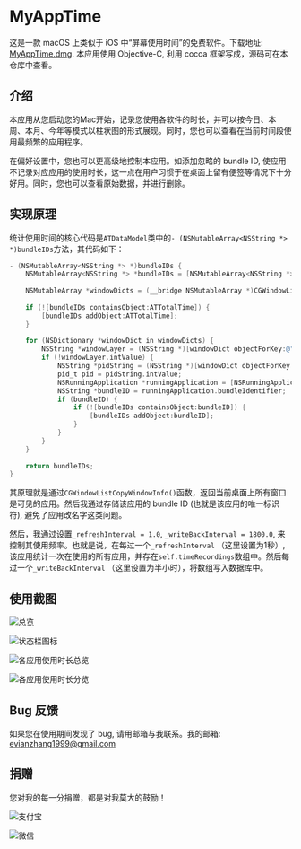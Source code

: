 #  MyAppTime
这是一款 macOS 上类似于 iOS 中“屏幕使用时间”的免费软件。下载地址: [MyAppTime.dmg](https://github.com/Evian-Zhang/MyAppTime/releases/download/v1/MyAppTime.dmg). 本应用使用 Objective-C, 利用 cocoa 框架写成，源码可在本仓库中查看。

## 介绍

本应用从您启动您的Mac开始，记录您使用各软件的时长，并可以按今日、本周、本月、今年等模式以柱状图的形式展现。同时，您也可以查看在当前时间段使用最频繁的应用程序。

在偏好设置中，您也可以更高级地控制本应用。如添加忽略的 bundle ID, 使应用不记录对应应用的使用时长，这一点在用户习惯于在桌面上留有便签等情况下十分好用。同时，您也可以查看原始数据，并进行删除。

## 实现原理

统计使用时间的核心代码是`ATDataModel`类中的`- (NSMutableArray<NSString *> *)bundleIDs`方法，其代码如下：

```objective-c
- (NSMutableArray<NSString *> *)bundleIDs {
    NSMutableArray<NSString *> *bundleIDs = [NSMutableArray<NSString *> array];
    
    NSMutableArray *windowDicts = (__bridge NSMutableArray *)CGWindowListCopyWindowInfo(kCGWindowListOptionOnScreenOnly | kCGWindowListExcludeDesktopElements, kCGNullWindowID);
    
    if (![bundleIDs containsObject:ATTotalTime]) {
        [bundleIDs addObject:ATTotalTime];
    }
    
    for (NSDictionary *windowDict in windowDicts) {
        NSString *windowLayer = (NSString *)[windowDict objectForKey:@"kCGWindowLayer"];
        if (!windowLayer.intValue) {
            NSString *pidString = (NSString *)[windowDict objectForKey:@"kCGWindowOwnerPID"];
            pid_t pid = pidString.intValue;
            NSRunningApplication *runningApplication = [NSRunningApplication runningApplicationWithProcessIdentifier:pid];
            NSString *bundleID = runningApplication.bundleIdentifier;
            if (bundleID) {
                if (![bundleIDs containsObject:bundleID]) {
                    [bundleIDs addObject:bundleID];
                }
            }
        }
    }
    
    return bundleIDs;
}
```

其原理就是通过`CGWindowListCopyWindowInfo()`函数，返回当前桌面上所有窗口是可见的应用。然后我通过存储该应用的 bundle ID (也就是该应用的唯一标识符), 避免了应用改名字这类问题。

然后，我通过设置`_refreshInterval = 1.0`, `_writeBackInterval = 1800.0`, 来控制其使用频率。也就是说，在每过一个`_refreshInterval` （这里设置为1秒）, 该应用统计一次在使用的所有应用，并存在`self.timeRecordings`数组中。然后每过一个`_writeBackInterval` （这里设置为半小时），将数组写入数据库中。

## 使用截图

![总览](Readme_assets/total.png)

![状态栏图标](Readme_assets/popover.png)

![各应用使用时长总览](Readme_assets/mainWindow.png)

![各应用使用时长分览](Readme_assets/appWindow.png)

## Bug 反馈

如果您在使用期间发现了 bug, 请用邮箱与我联系。我的邮箱: evianzhang1999@gmail.com

## 捐赠

您对我的每一分捐赠，都是对我莫大的鼓励！

![支付宝](Readme_assets/alipay.jpg)

![微信](Readme_assets/wechat.jpg)


